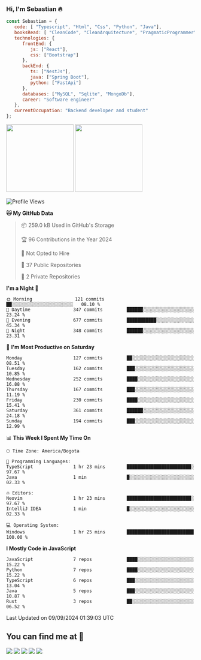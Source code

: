 ### Hi, I'm Sebastian :fire:

```js
const Sebastian = {
   code: [ "Typescript", "Html", "Css", "Python", "Java"],
   booksRead: [ "CleanCode", "CleanArquitecture", "PragmaticProgrammer"],
   technologies: {
      frontEnd: {
         js: ["React"],
         css: ["Bootstrap"]
      },
      backEnd: {
         ts: ["NestJs"],
         java: ["Spring Boot"],
         python: ["FastApi"]
      },
      databases: ["MySQL", "Sqlite", "MongoDb"],
      career: "Software engineer"
   },
   currentOccupation: "Backend developer and student"
};
```
<div>
<img height=180em src="https://github-readme-stats.vercel.app/api?username=XantX&theme=gruvbox&show_icons=true"/>
<img height=180em src="https://github-readme-stats.vercel.app/api/top-langs/?username=XantX&layout=compact&theme=gruvbox"/>
</div>

<!--START_SECTION:waka-->
![Profile Views](http://img.shields.io/badge/Profile%20Views-1-blue)

**🐱 My GitHub Data** 

> 📦 259.0 kB Used in GitHub's Storage 
 > 
> 🏆 96 Contributions in the Year 2024
 > 
> 🚫 Not Opted to Hire
 > 
> 📜 37 Public Repositories 
 > 
> 🔑 2 Private Repositories 
 > 
**I'm a Night 🦉** 

```text
🌞 Morning                121 commits         ██░░░░░░░░░░░░░░░░░░░░░░░   08.10 % 
🌆 Daytime                347 commits         ██████░░░░░░░░░░░░░░░░░░░   23.24 % 
🌃 Evening                677 commits         ███████████░░░░░░░░░░░░░░   45.34 % 
🌙 Night                  348 commits         ██████░░░░░░░░░░░░░░░░░░░   23.31 % 
```
📅 **I'm Most Productive on Saturday** 

```text
Monday                   127 commits         ██░░░░░░░░░░░░░░░░░░░░░░░   08.51 % 
Tuesday                  162 commits         ███░░░░░░░░░░░░░░░░░░░░░░   10.85 % 
Wednesday                252 commits         ████░░░░░░░░░░░░░░░░░░░░░   16.88 % 
Thursday                 167 commits         ███░░░░░░░░░░░░░░░░░░░░░░   11.19 % 
Friday                   230 commits         ████░░░░░░░░░░░░░░░░░░░░░   15.41 % 
Saturday                 361 commits         ██████░░░░░░░░░░░░░░░░░░░   24.18 % 
Sunday                   194 commits         ███░░░░░░░░░░░░░░░░░░░░░░   12.99 % 
```


📊 **This Week I Spent My Time On** 

```text
🕑︎ Time Zone: America/Bogota

💬 Programming Languages: 
TypeScript               1 hr 23 mins        ████████████████████████░   97.67 % 
Java                     1 min               █░░░░░░░░░░░░░░░░░░░░░░░░   02.33 % 

🔥 Editors: 
Neovim                   1 hr 23 mins        ████████████████████████░   97.67 % 
IntelliJ IDEA            1 min               █░░░░░░░░░░░░░░░░░░░░░░░░   02.33 % 

💻 Operating System: 
Windows                  1 hr 25 mins        █████████████████████████   100.00 % 
```

**I Mostly Code in JavaScript** 

```text
JavaScript               7 repos             ████░░░░░░░░░░░░░░░░░░░░░   15.22 % 
Python                   7 repos             ████░░░░░░░░░░░░░░░░░░░░░   15.22 % 
TypeScript               6 repos             ███░░░░░░░░░░░░░░░░░░░░░░   13.04 % 
Java                     5 repos             ███░░░░░░░░░░░░░░░░░░░░░░   10.87 % 
Rust                     3 repos             ██░░░░░░░░░░░░░░░░░░░░░░░   06.52 % 
```




 Last Updated on 09/09/2024 01:39:03 UTC
<!--END_SECTION:waka-->

## You can find me at :eyes:

<div> 
  <a href="https://www.instagram.com/zxantx" target="_blank"><img src="https://img.shields.io/badge/-Instagram-%23E4405F?style=for-the-badge&logo=instagram&logoColor=white" target="_blank"></a>
 	<a href="https://www.twitch.tv/xantxx" target="_blank"><img src="https://img.shields.io/badge/Twitch-9146FF?style=for-the-badge&logo=twitch&logoColor=white" target="_blank"></a>
  <a href = "mailto:sebastian.diaz.trabajo@gmail.com"><img src="https://img.shields.io/badge/-Gmail-%23333?style=for-the-badge&logo=gmail&logoColor=white" target="_blank"></a>
  <a href="https://www.linkedin.com/in/sebastian-diaz-torres/" target="_blank"><img src="https://img.shields.io/badge/-LinkedIn-%230077B5?style=for-the-badge&logo=linkedin&logoColor=white" target="_blank"></a> 
    <a href="https://sebastiandiazweb.com/" target="_blank"><img src="https://img.shields.io/badge/-web-%23333?style=for-the-badge&logo=google-chrome&logoColor=yellow" target="_blank"></a> 
  
</div>

